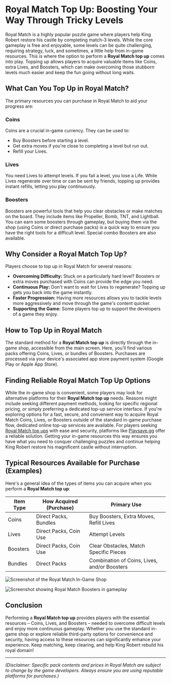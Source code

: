 # Royal Match Top Up: Boosting Your Way Through Tricky Levels

Royal Match is a highly popular puzzle game where players help King Robert restore his castle by completing match-3 levels. While the core gameplay is free and enjoyable, some levels can be quite challenging, requiring strategy, luck, and sometimes, a little help from in-game resources. This is where the option to perform a **Royal Match top up** comes into play. Topping up allows players to acquire valuable items like Coins, extra Lives, and Boosters, which can make overcoming those stubborn levels much easier and keep the fun going without long waits.

## What Can You Top Up in Royal Match?

The primary resources you can purchase in Royal Match to aid your progress are:

### Coins

Coins are a crucial in-game currency. They can be used to:
*   Buy Boosters before starting a level.
*   Get extra moves if you're close to completing a level but run out.
*   Refill your Lives.

### Lives

You need Lives to attempt levels. If you fail a level, you lose a Life. While Lives regenerate over time or can be sent by friends, topping up provides instant refills, letting you play continuously.

### Boosters

Boosters are powerful tools that help you clear obstacles or make matches on the board. They include items like Propeller, Bomb, TNT, and Lightball. You can earn some boosters through gameplay, but buying them via the shop (using Coins or direct purchase packs) is a quick way to ensure you have the right tools for a difficult level. Special combo Boosters are also available.

## Why Consider a Royal Match Top Up?

Players choose to top up in Royal Match for several reasons:

*   **Overcoming Difficulty:** Stuck on a particularly hard level? Boosters or extra moves purchased with Coins can provide the edge you need.
*   **Continuous Play:** Don't want to wait for Lives to regenerate? Topping up gets you back into the game instantly.
*   **Faster Progression:** Having more resources allows you to tackle levels more aggressively and move through the game's content quicker.
*   **Supporting the Game:** Some players top up to support the developers of a game they enjoy.

## How to Top Up in Royal Match

The standard method for a **Royal Match top up** is directly through the in-game shop, accessible from the main screen. Here, you'll find various packs offering Coins, Lives, or bundles of Boosters. Purchases are processed via your device's associated app store payment system (Google Play or Apple App Store).

## Finding Reliable Royal Match Top Up Options

While the in-game shop is convenient, some players may look for alternative platforms for their **Royal Match top up** needs. Reasons might include seeking different payment methods, looking for specific regional pricing, or simply preferring a dedicated top-up service interface. If you're exploring options for a fast, secure, and convenient way to acquire Royal Match Coins, Lives, or Boosters outside of the standard in-game purchase flow, dedicated online top-up services are available. For players seeking [Royal Match top ups](https://www.playsave.gg/) with ease and security, platforms like [Playsave.gg](https://www.playsave.gg/) offer a reliable solution. Getting your in-game resources this way ensures you have what you need to conquer challenging puzzles and continue helping King Robert restore his magnificent castle without interruption.

## Typical Resources Available for Purchase (Examples)

Here's a general idea of the types of items you can acquire when you perform a **Royal Match top up**:

| Item Type    | How Acquired (Purchase) | Primary Use                                      |
| ------------ | ----------------------- | ------------------------------------------------ |
| Coins        | Direct Packs, Bundles   | Buy Boosters, Extra Moves, Refill Lives          |
| Lives        | Direct Packs, Coin Use  | Attempt Levels                                   |
| Boosters     | Direct Packs, Coin Use  | Clear Obstacles, Match Specific Pieces           |
| Bundles      | Direct Packs            | Combination of Coins, Lives, and/or Boosters     |

![Screenshot of the Royal Match In-Game Shop](https://via.placeholder.com/700x400?text=Insert+Royal+Match+Shop+Screenshot+Here)

![Screenshot showing Royal Match Boosters in gameplay](https://via.placeholder.com/700x400?text=Insert+Royal+Match+Boosters+Gameplay+Image+Here)

## Conclusion

Performing a **Royal Match top up** provides players with the essential resources – Coins, Lives, and Boosters – needed to overcome difficult levels and enjoy more continuous gameplay. Whether you use the standard in-game shop or explore reliable third-party options for convenience and security, having access to these resources can significantly enhance your experience. Keep matching, keep clearing, and help King Robert rebuild his royal domain!

---

*(Disclaimer: Specific pack contents and prices in Royal Match are subject to change by the game developers. Always ensure you are using reputable platforms for purchases.)*
